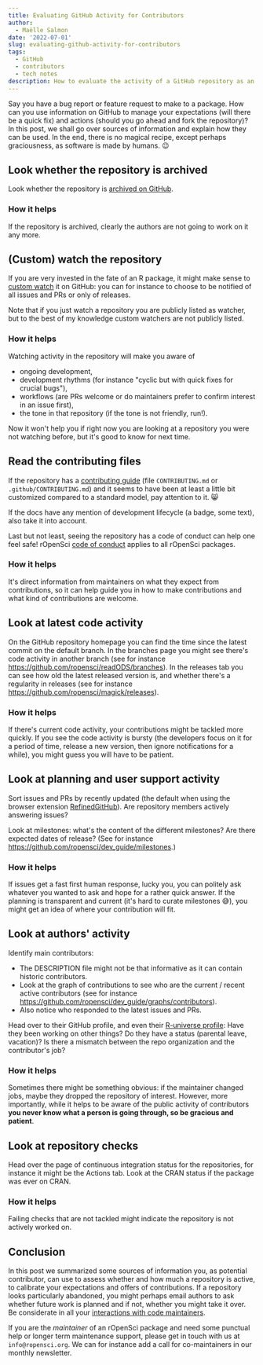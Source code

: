 ```yaml
---
title: Evaluating GitHub Activity for Contributors
author:
  - Maëlle Salmon
date: '2022-07-01'
slug: evaluating-github-activity-for-contributors
tags:
  - GitHub
  - contributors
  - tech notes
description: How to evaluate the activity of a GitHub repository as an user or potential contributor.
---
```


Say you have a bug report or feature request to make to a package. 
How can you use information on GitHub to manage your expectations (will there be a quick fix) and actions (should you go ahead and fork the repository)?
In this post, we shall go over sources of information and explain how they can be used.
In the end, there is no magical recipe, except perhaps graciousness, as software is made by humans. :wink:

## Look whether the repository is archived

Look whether the repository is [archived on GitHub](https://docs.github.com/en/repositories/archiving-a-github-repository/archiving-repositories).

### How it helps

If the repository is archived, clearly the authors are not going to work on it any more.

## (Custom) watch the repository

If you are very invested in the fate of an R package, it might make sense to [custom watch](https://docs.github.com/en/account-and-profile/managing-subscriptions-and-notifications-on-github/setting-up-notifications/configuring-notifications#configuring-your-watch-settings-for-an-individual-repository=) it on GitHub: you can for instance to choose to be notified of all issues and PRs or only of releases.

Note that if you just watch a repository you are publicly listed as watcher, but to the best of my knowledge custom watchers are not publicly listed.

### How it helps

Watching activity in the repository will make you aware of 
- ongoing development, 
- development rhythms (for instance "cyclic but with quick fixes for crucial bugs"), 
- workflows (are PRs welcome or do maintainers prefer to confirm interest in an issue first),
- the tone in that repository (if the tone is not friendly, run!). 

Now it won't help you if right now you are looking at a repository you were not watching before, but it's good to know for next time.

## Read the contributing files

If the repository has a [contributing guide](/blog/2021/04/28/commcall-pkg-community/) (file `CONTRIBUTING.md` or `.github/CONTRIBUTING.md`) and it seems to have been at least a little bit customized compared to a standard model, pay attention to it. :smile_cat:

If the docs have any mention of development lifecycle (a badge, some text), also take it into account.

Last but not least, seeing the repository has a code of conduct can help one feel safe!
rOpenSci [code of conduct](https://ropensci.org/code-of-conduct/) applies to all rOpenSci packages.

### How it helps

It's direct information from maintainers on what they expect from contributions, so it can help guide you in how to make contributions and what kind of contributions are welcome. 

## Look at latest code activity

On the GitHub repository homepage you can find the time since the latest commit on the default branch.
In the branches page you might see there's code activity in another branch (see for instance <https://github.com/ropensci/readODS/branches>).
In the releases tab you can see how old the latest released version is, and whether there's a regularity in releases (see for instance <https://github.com/ropensci/magick/releases>).

### How it helps

If there's current code activity, your contributions might be tackled more quickly.
If you see the code activity is bursty (the developers focus on it for a period of time, release a new version, then ignore notifications for a while), you might guess you will have to be patient.

## Look at planning and user support activity

Sort issues and PRs by recently updated (the default when using the browser extension [RefinedGitHub](https://github.com/refined-github/refined-github)). Are repository members actively answering issues?

Look at milestones: what's the content of the different milestones?
Are there expected dates of release?
(See for instance <https://github.com/ropensci/dev_guide/milestones>.)

### How it helps

If issues get a fast first human response, lucky you, you can politely ask whatever you wanted to ask and hope for a rather quick answer.
If the planning is transparent and current (it's hard to curate milestones :sweat_smile:), you might get an idea of where your contribution will fit.

## Look at authors' activity

Identify main contributors:
- The DESCRIPTION file might not be that informative as it can contain historic contributors. 
- Look at the graph of contributions to see who are the current / recent active contributors (see for instance <https://github.com/ropensci/dev_guide/graphs/contributors>). 
- Also notice who responded to the latest issues and PRs.

Head over to their GitHub profile, and even their [R-universe profile](https://r-universe.dev/maintainers/): Have they been working on other things? Do they have a status (parental leave, vacation)? Is there a mismatch between the repo organization and the contributor's job?

### How it helps

Sometimes there might be something obvious: if the maintainer changed jobs, maybe they dropped the repository of interest.
However, more importantly, while it helps to be aware of the public activity of contributors **you never know what a person is going through, so be gracious and patient**.

## Look at repository checks

Head over the page of continuous integration status for the repositories, for instance it might be the Actions tab.
Look at the CRAN status if the package was ever on CRAN.

### How it helps

Failing checks that are not tackled might indicate the repository is not actively worked on.

## Conclusion

In this post we summarized some sources of information you, as potential contributor, can use to assess whether and how much a repository is active, to calibrate your expectations and offers of contributions.
If a repository looks particularly abandoned, you might perhaps email authors to ask whether future work is planned and if not, whether you might take it over.
Be considerate in all your [interactions with code maintainers](https://jacobtomlinson.dev/posts/2022/dont-be-that-open-source-user-dont-be-me/).

If you are the _maintainer_ of an rOpenSci package and need some punctual help or longer term maintenance support, please get in touch with us at `info@ropensci.org`. 
We can for instance add a call for co-maintainers in our monthly newsletter.
